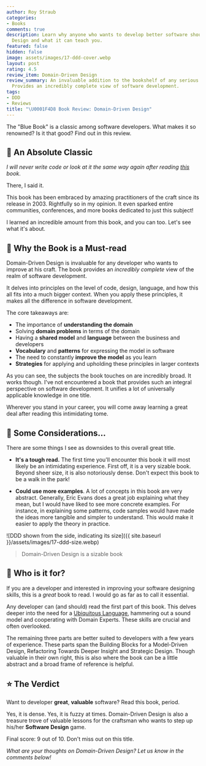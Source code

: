 ```yaml
---
author: Roy Straub
categories:
- Books
comments: true
description: Learn why anyone who wants to develop better software should read Domain-Driven
  Design and what it can teach you.
featured: false
hidden: false
image: assets/images/17-ddd-cover.webp
layout: post
rating: 4.5
review_item: Domain-Driven Design
review_summary: An invaluable addition to the bookshelf of any serious software developer.
  Provides an incredibly complete view of software development.
tags:
- DDD
- Reviews
title: "\U0001F4D8 Book Review: Domain-Driven Design"
---
```


The "Blue Book" is a classic among software developers. What makes it so renowned? Is it that good? Find out in this review.

## 📜 An Absolute Classic

_I will never write code or look at it the same way again after reading [this](https://amzn.to/3S26DjY) book_. 

There, I said it.

This book has been embraced by amazing practitioners of the craft since its release in 2003. Rightfully so in my opinion. It even sparked entire communities, conferences, and more books dedicated to just this subject!

I learned an incredible amount from this book, and you can too. Let's see what it's about.

## 👏 Why the Book is a Must-read

Domain-Driven Design is invaluable for any developer who wants to improve at his craft. The book provides an _incredibly complete_ view of the realm of software development.

It delves into principles on the level of code, design, language, and how this all fits into a much bigger context. When you apply these principles, it makes all the difference in software development.

The core takeaways are:

* The importance of **understanding the domain**
* Solving **domain problems** in terms of the domain
* Having a **shared model** and **language** between the business and developers
* **Vocabulary** and **patterns** for expressing the model in software
* The need to constantly **improve the model** as you learn
* **Strategies** for applying and upholding these principles in larger contexts

As you can see, the subjects the book touches on are incredibly broad. It works though. I've not encountered a book that provides such an integral perspective on software development. It unifies a lot of universally applicable knowledge in one title.

Wherever you stand in your career, you will come away learning a great deal after reading this intimidating tome.

## 🤔 Some Considerations...

There are some things I see as downsides to this overall great title.

* **It's a tough read.** The first time you'll encounter this book it will most likely be an intimidating experience. First off, it is a very sizable book. Beyond sheer size, it is also notoriously dense. Don't expect this book to be a walk in the park!

* **Could use more examples**. A lot of concepts in this book are very abstract. Generally, Eric Evans does a great job explaining what they mean, but I would have liked to see more concrete examples. For instance, in explaining some patterns, code samples would have made the ideas more tangible and simpler to understand. This would make it easier to apply the theory in practice.

![DDD shown from the side, indicating its size]({{ site.baseurl }}/assets/images/17-ddd-size.webp)
> Domain-Driven Design is a sizable book

## 🙋 Who is it for?

If you are a developer and interested in improving your software designing skills, this is a _great_ book to read. I would go as far as to call it essential.

Any developer can (and should) read the first part of this book. This delves deeper into the need for a [Ubiquitous Language](https://martinfowler.com/bliki/UbiquitousLanguage.html), hammering out a sound model and cooperating with Domain Experts. These skills are crucial and often overlooked.

The remaining three parts are better suited to developers with a few years of experience. These parts span the Building Blocks for a Model-Driven Design, Refactoring Towards Deeper Insight and Strategic Design. Though valuable in their own right, this is also where the book can be a little abstract and a broad frame of reference is helpful.

## ⭐ The Verdict

Want to developer **great**, **valuable** software? Read this book, period. 

Yes, it is dense. Yes, it is fuzzy at times. Domain-Driven Design is also a treasure trove of valuable lessons for the craftsman who wants to step up his/her **Software Design** game.

Final score: 9 out of 10. Don't miss out on this title.

_What are your thoughts on Domain-Driven Design? Let us know in the comments below!_